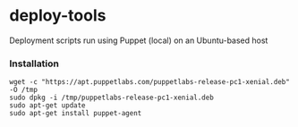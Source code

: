 # deploy-tools
Deployment scripts run using Puppet (local) on an Ubuntu-based host

### Installation ###
```
wget -c "https://apt.puppetlabs.com/puppetlabs-release-pc1-xenial.deb" -O /tmp
sudo dpkg -i /tmp/puppetlabs-release-pc1-xenial.deb 
sudo apt-get update 
sudo apt-get install puppet-agent 
```
